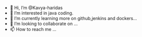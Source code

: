 - 👋 Hi, I’m @Kavya-haridas
- 👀 I’m interested in java coding.
- 🌱 I’m currently learning more on github,jenkins and dockers...
- 💞️ I’m looking to collaborate on ...
- 📫 How to reach me ...

<!---
Kavya-haridas/Kavya-haridas is a ✨ special ✨ repository because its `README.md` (this file) appears on your GitHub profile.
You can click the Preview link to take a look at your changes.
--->
